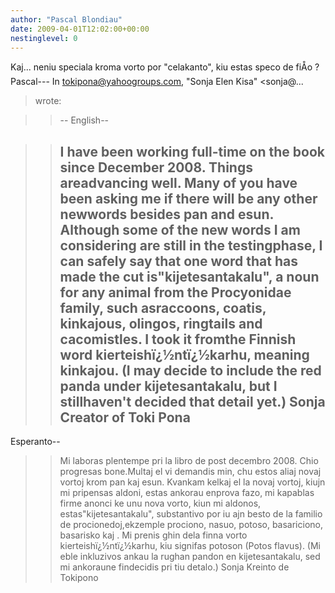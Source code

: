 ```yaml
---
author: "Pascal Blondiau"
date: 2009-04-01T12:02:00+00:00
nestinglevel: 0
---
```

Kaj... neniu speciala kroma vorto por "celakanto", kiu estas speco de fiÅo ?Pascal---
 In [tokipona@yahoogroups.com](mailto://tokipona@yahoogroups.com), "Sonja Elen Kisa" <sonja@...
> wrote:

>> --
English--

>> I have been working full-time on the book since December 2008. Things areadvancing well. Many of you have been asking me if there will be any other newwords besides pan and esun.
>> Although some of the new words I am considering are still in the testingphase, I can safely say that one word that has made the cut is"kijetesantakalu", a noun for any animal from the Procyonidae family, such asraccoons, coatis, kinkajous, olingos, ringtails and cacomistles. I took it fromthe Finnish word kierteishï¿½ntï¿½karhu, meaning kinkajou.
>> (I may decide to include the red panda under kijetesantakalu, but I stillhaven't decided that detail yet.)
>> Sonja
> Creator of Toki Pona
>> --
Esperanto--

>> Mi laboras plentempe pri la libro de post decembro 2008. Chio progresas bone.Multaj el vi demandis min, chu estos aliaj novaj vortoj krom pan kaj esun.
>> Kvankam kelkaj el la novaj vortoj, kiujn mi pripensas aldoni, estas ankorau enprova fazo, mi kapablas firme anonci ke unu nova vorto, kiun mi aldonos, estas"kijetesantakalu", substantivo por iu ajn besto de la familio de procionedoj,ekzemple prociono, nasuo, potoso, basariciono, basarisko kaj . Mi prenis ghin dela finna vorto kierteishï¿½ntï¿½karhu, kiu signifas potoson (Potos flavus).
>> (Mi eble inkluzivos ankau la rughan pandon en kijetesantakalu, sed mi ankoraune findecidis pri tiu detalo.)
>> Sonja
> Kreinto de Tokipono
>
